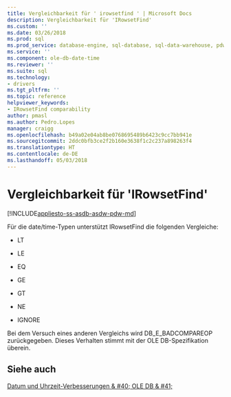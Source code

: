 ```yaml
---
title: Vergleichbarkeit für ' irowsetfind ' | Microsoft Docs
description: Vergleichbarkeit für 'IRowsetFind'
ms.custom: ''
ms.date: 03/26/2018
ms.prod: sql
ms.prod_service: database-engine, sql-database, sql-data-warehouse, pdw
ms.service: ''
ms.component: ole-db-date-time
ms.reviewer: ''
ms.suite: sql
ms.technology:
- drivers
ms.tgt_pltfrm: ''
ms.topic: reference
helpviewer_keywords:
- IRowsetFind comparability
author: pmasl
ms.author: Pedro.Lopes
manager: craigg
ms.openlocfilehash: b49a02e04ab8be0768695489b6423c9cc7bb941e
ms.sourcegitcommit: 2ddc0bfb3ce2f2b160e3638f1c2c237a898263f4
ms.translationtype: HT
ms.contentlocale: de-DE
ms.lasthandoff: 05/03/2018
---
```

# <a name="comparability-for-irowsetfind"></a>Vergleichbarkeit für 'IRowsetFind'
[!INCLUDE[appliesto-ss-asdb-asdw-pdw-md](../../../includes/appliesto-ss-asdb-asdw-pdw-md.md)]

  Für die date/time-Typen unterstützt IRowsetFind die folgenden Vergleiche:  
  
-   LT  
  
-   LE  
  
-   EQ  
  
-   GE  
  
-   GT  
  
-   NE  
  
-   IGNORE  
  
 Bei dem Versuch eines anderen Vergleichs wird DB_E_BADCOMPAREOP zurückgegeben. Dieses Verhalten stimmt mit der OLE DB-Spezifikation überein.  
  
## <a name="see-also"></a>Siehe auch  
 [Datum und Uhrzeit-Verbesserungen & #40; OLE DB & #41;](../../oledb/ole-db-date-time/date-and-time-improvements-ole-db.md)  
  
  
